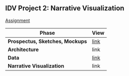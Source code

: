 ## IDV Project 2: Narrative Visualization

[Assignment](https://data73200fry.commons.gc.cuny.edu/project-2-narrative-visualization/)

Phase | View
--- | ---
**Prospectus, Sketches, Mockups** | [link](sketches)
**Architecture** | link
**Data** | [link](sketches)
**Narrative Visualization** | link
